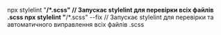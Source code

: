 npx stylelint "**/*.scss"  // Запускає stylelint для перевірки всіх файлів .scss
npx stylelint "**/*.scss" --fix  // Запускає stylelint для перевірки та автоматичного виправлення всіх файлів .scss

